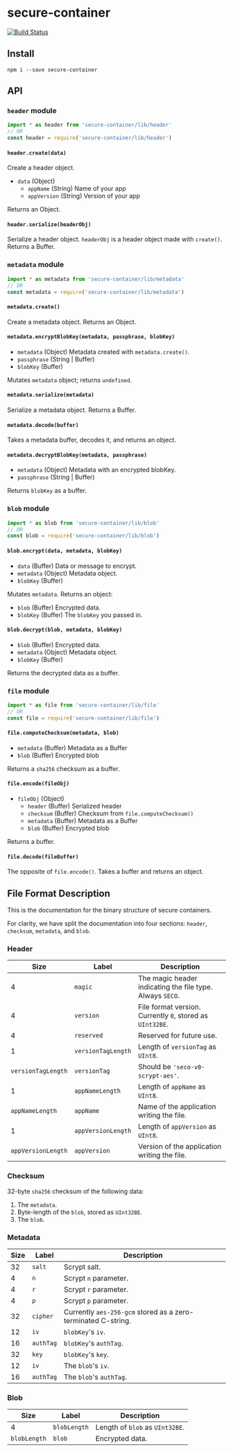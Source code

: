 secure-container
================

[![Build Status](https://travis-ci.org/ExodusMovement/secure-container.svg?branch=master)](https://travis-ci.org/ExodusMovement/secure-container)


Install
-------

    npm i --save secure-container



API
-----

### `header` module

```js
import * as header from 'secure-container/lib/header'
// OR
const header = require('secure-container/lib/header')
```

#### `header.create(data)`

Create a header object.

- `data` (Object)
  - `appName` (String) Name of your app
  - `appVersion` (String) Version of your app

Returns an Object.

#### `header.serialize(headerObj)`

Serialize a header object. `headerObj` is a header object made with `create()`. Returns a Buffer.

### `metadata` module

```js
import * as metadata from 'secure-container/lib/metadata'
// OR
const metadata = require('secure-container/lib/metadata')
```

#### `metadata.create()`

Create a metadata object. Returns an Object.

#### `metadata.encryptBlobKey(metadata, passphrase, blobKey)`

- `metadata` (Object) Metadata created with `metadata.create()`.
- `passphrase` (String | Buffer)
- `blobKey` (Buffer)

Mutates `metadata` object; returns `undefined`.

#### `metadata.serialize(metadata)`

Serialize a metadata object. Returns a Buffer.

#### `metadata.decode(buffer)`

Takes a metadata buffer, decodes it, and returns an object.

#### `metadata.decryptBlobKey(metadata, passphrase)`

- `metadata` (Object) Metadata with an encrypted blobKey.
- `passphrase` (String | Buffer)

Returns `blobKey` as a buffer.

### `blob` module

```js
import * as blob from 'secure-container/lib/blob'
// OR
const blob = require('secure-container/lib/blob')
```

#### `blob.encrypt(data, metadata, blobKey)`

- `data` (Buffer) Data or message to encrypt.
- `metadata` (Object) Metadata object.
- `blobKey` (Buffer)

Mutates `metadata`. Returns an object:

- `blob` (Buffer) Encrypted data.
- `blobKey` (Buffer) The `blobKey` you passed in.

#### `blob.decrypt(blob, metadata, blobKey)`

- `blob` (Buffer) Encrypted data.
- `metadata` (Object) Metadata object.
- `blobKey` (Buffer)

Returns the decrypted data as a buffer.

### `file` module

```js
import * as file from 'secure-container/lib/file'
// OR
const file = require('secure-container/lib/file')
```

#### `file.computeChecksum(metadata, blob)`

- `metadata` (Buffer) Metadata as a Buffer
- `blob` (Buffer) Encrypted blob

Returns a `sha256` checksum as a buffer.

#### `file.encode(fileObj)`

- `fileObj` (Object)
  - `header` (Buffer) Serialized header
  - `checksum` (Buffer) Checksum from `file.computeChecksum()`
  - `metadata` (Buffer) Metadata as a Buffer
  - `blob` (Buffer) Encrypted blob

Returns a buffer.

#### `file.decode(fileBuffer)`

The opposite of `file.encode()`. Takes a buffer and returns an object.

File Format Description
-----------

This is the documentation for the binary structure of secure containers.

For clarity, we have split the documentation into four sections: `header`, `checksum`, `metadata`, and `blob`.

### Header

Size | Label | Description |
---- | ----- | ----------- |
4 | `magic` | The magic header indicating the file type. Always `SECO`.
4 | `version` | File format version. Currently `0`, stored as `UInt32BE`.
4 | `reserved` | Reserved for future use.
1 | `versionTagLength` | Length of `versionTag` as `UInt8`.
`versionTagLength` | `versionTag` | Should be `'seco-v0-scrypt-aes'`.
1 | `appNameLength` | Length of `appName` as `UInt8`.
`appNameLength` | `appName` | Name of the application writing the file.
1 | `appVersionLength` | Length of `appVersion` as `UInt8`.
`appVersionLength` | `appVersion` | Version of the application writing the file.

### Checksum

32-byte `sha256` checksum of the following data:

1. The `metadata`.
1. Byte-length of the `blob`, stored as `UInt32BE`.
1. The `blob`.

### Metadata

Size | Label | Description |
---- | ----- | ----------- |
32 | `salt` | Scrypt salt.
4 | `n` | Scrypt `n` parameter.
4 | `r` | Scrypt `r` parameter.
4 | `p` | Scrypt `p` parameter.
32 | `cipher` | Currently `aes-256-gcm` stored as a zero-terminated C-string.
12 | `iv` | `blobKey`'s `iv`.
16 | `authTag` | `blobKey`'s `authTag`.
32 | `key` | `blobKey`'s `key`.
12 | `iv` | The `blob`'s `iv`.
16 | `authTag` | The `blob`'s `authTag`.

### Blob

Size | Label | Description |
---- | ----- | ----------- |
4 | `blobLength` | Length of `blob` as `UInt32BE`.
`blobLength` | `blob` | Encrypted data.
